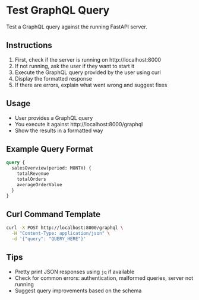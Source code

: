 # Test GraphQL Query

Test a GraphQL query against the running FastAPI server.

## Instructions

1. First, check if the server is running on http://localhost:8000
2. If not running, ask the user if they want to start it
3. Execute the GraphQL query provided by the user using curl
4. Display the formatted response
5. If there are errors, explain what went wrong and suggest fixes

## Usage

- User provides a GraphQL query
- You execute it against http://localhost:8000/graphql
- Show the results in a formatted way

## Example Query Format

```graphql
query {
  salesOverview(period: MONTH) {
    totalRevenue
    totalOrders
    averageOrderValue
  }
}
```

## Curl Command Template

```bash
curl -X POST http://localhost:8000/graphql \
  -H "Content-Type: application/json" \
  -d '{"query": "QUERY_HERE"}'
```

## Tips

- Pretty print JSON responses using `jq` if available
- Check for common errors: authentication, malformed queries, server not running
- Suggest query improvements based on the schema
